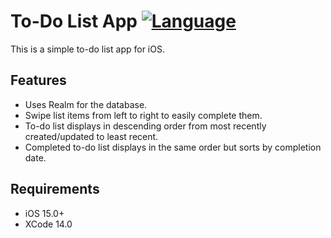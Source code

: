 # To-Do List App    [![Language](https://img.shields.io/badge/swift-5.2-orange.svg?style=flat-square&logo=none)](https://www.swift.org/)

This is a simple to-do list app for iOS. 

## Features

- Uses Realm for the database.
- Swipe list items from left to right to easily complete them.
- To-do list displays in descending order from most recently created/updated to least recent. 
- Completed to-do list displays in the same order but sorts by completion date.

## Requirements

- iOS 15.0+ 
- XCode 14.0
